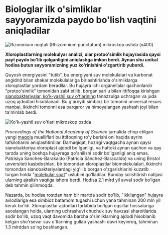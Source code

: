 # Biologlar ilk o'simliklar sayyoramizda paydo bo'lish vaqtini aniqladilar

![Rizomnium nuqtali (Rhizomnium punctatum) mikroskop ostida (x400)](http://pediaa.com/wp-content/uploads/2015/08/Difference-Between-Light-Microscope-and-Electron-Microscope-Light_Microscope_Image.jpeg)

**Xloroplastlarning molekulyar analizi, ular protoo'simlik hujayrasida qaysi payt paydo bo'lib qolganligini aniqlashga imkon berdi. Aynan shu unikal hodisa butun sayyoramizning yuz ko'rinishini o'zgartirib yubordi.**

Quyosh energiyasini "tutib", bu energiyani suv molekulalari va karbonat angidrid bilan shakar molekulalariga birlashtirishda o'simliklarga xloroplastlar yordam beradilar. Bu hujayra ichi organellalar qachonlardir "protoo'simlik" tomonidan zabt etilib, borgan sari u bilan ittifoqqa kirishgan [sianobakteriyalar, ko'k-yashil suv o'tlarining](https://uz.wikipedia.org/wiki/Ko%CA%BBk-yashil_suvo%CA%BBtlar) tanazzulga uchragan va juda uzoq ajdodlari hisoblanadi. Bu g'aroyib simbioz bir tomonni universal resurs manbai, ikkinchi tomonni esa barqaror va himoyalangan yashash joyi bilan ta'minlab berdi.

![Ko'k-yashil suv o'tlari mikroskop ostida](https://c1.staticflickr.com/3/2235/2401285296_57f4963b2d_b.jpg)

 _Proceedings of the National Academy of Science_ jurnalida chop etilgan yangi [maqola](http://www.pnas.org/content/early/2017/08/08/1620089114) mualliflari bu ittifoqning ro'y berishi oni haqida ayrim tafsilotlarini aniqlashtirdilar. Darhaqiqat, hozirgi vaqtgacha aynan qaysi sianobakteriya xloroplast ajdodi bo'lganligi, va hattoki aynan qachon va qay tarzda uning boshqa hujayraga qo'shilishi sodir bo'lganligi aniq emas.  Patrisiya Sanches-Barakaldo (Patricia Sánchez-Baracaldo) va uning Bristol unversiteti kasbdoshlari, bir tomondan xloroplastlar biomolekulalari, ikkinchi tomondan sianobakteriyalardagi yig'ilib borgan o'zgarishlarini kuzatib turgan holda "[molekular soat](https://ru.wikipedia.org/wiki/%D0%9C%D0%BE%D0%BB%D0%B5%D0%BA%D1%83%D0%BB%D1%8F%D1%80%D0%BD%D1%8B%D0%B5_%D1%87%D0%B0%D1%81%D1%8B)" uslubini qo'lladilar. Bunday solishtirish natijasi ularning ajralish vaqtiga ishora berdi. Hodisa 2.1 mlrd yil avval sodir bo'lgan deb tahmin qilinmoqda.

Nazarda, bu hodisa rostdan ham bir martda sodir bo'lib, "ikkilangan" hujayra avlodlariga esa simbioz batamom tugashi uchun yana tahminan 200 mln yil kerak bo'ldi. Xloroplastlar ajdodlari tarkibida bo'lgan oqsillar hossalariga asoslangan holda, ularning uchrashuvi chuchuk suv havzasi sharoitlarida sodir bo'lib, uzoq vaqt davomida barcha o'simliklarning ajdodi hisoblanib kelgan sho'rsevar suv o'tlarining gullab yashashi davri keyinroq, tahminan 1.3 mlrddan so'ng boshlangan.
